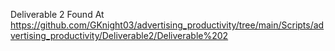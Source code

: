 Deliverable 2 Found At
https://github.com/GKnight03/advertising_productivity/tree/main/Scripts/advertising_productivity/Deliverable2/Deliverable%202
